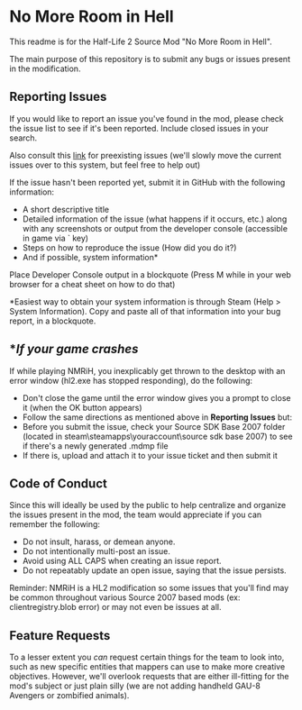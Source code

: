 **No More Room in Hell**
===========

This readme is for the Half-Life 2 Source Mod "No More Room in Hell".

The main purpose of this repository is to submit any bugs or issues present in the modification.

**Reporting Issues**
--------------

If you would like to report an issue you've found in the mod, please check the issue list to see if it's been reported. Include closed issues in your search.

Also consult this [link](http://www.nomoreroominhell.com/forums/index.php?showforum=57) for preexisting issues (we'll slowly move the current issues over to this system, but feel free to help out)

If the issue hasn't been reported yet, submit it in GitHub with the following information:

* A short descriptive title
* Detailed information of the issue (what happens if it occurs, etc.) along with any screenshots or output from the developer console (accessible in game via ` key)
* Steps on how to reproduce the issue (How did you do it?)
* And if possible, system information*

Place Developer Console output in a blockquote (Press M while in your web browser for a cheat sheet on how to do that)

*Easiest way to obtain your system information is through Steam (Help > System Information). Copy and paste all of that information into your bug report, in a blockquote.

**If your game crashes*
--------------

If while playing NMRiH, you inexplicably get thrown to the desktop with an error window (hl2.exe has stopped responding), do the following:

* Don't close the game until the error window gives you a prompt to close it (when the OK button appears)
* Follow the same directions as mentioned above in **Reporting Issues** but:
* Before you submit the issue, check your Source SDK Base 2007 folder (located in steam\steamapps\youraccount\source sdk base 2007) to see if there's a newly generated .mdmp file
* If there is, upload and attach it to your issue ticket and then submit it

**Code of Conduct**
--------------

Since this will ideally be used by the public to help centralize and organize the issues present in the mod, the team would appreciate if you can remember the following:

* Do not insult, harass, or demean anyone.
* Do not intentionally multi-post an issue.
* Avoid using ALL CAPS when creating an issue report.
* Do not repeatably update an open issue, saying that the issue persists.

Reminder: NMRiH is a HL2 modification so some issues that you'll find may be common throughout various Source 2007 based mods (ex: clientregistry.blob error) or may not even be issues at all.

**Feature Requests**
--------------

To a lesser extent you *can* request certain things for the team to look into, such as new specific entities that mappers can use to make more creative objectives. However, we'll overlook requests that are either ill-fitting for the mod's subject or just plain silly (we are not adding handheld GAU-8 Avengers or zombified animals).
